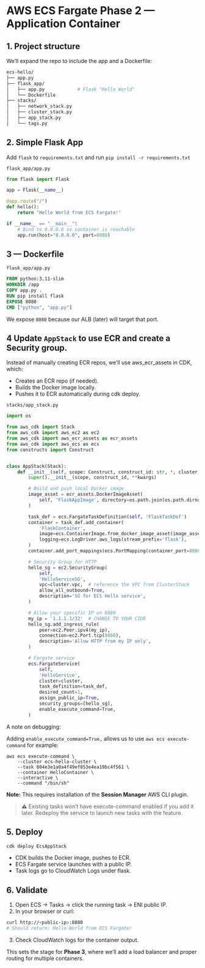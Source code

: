 # AWS ECS Fargate Phase 2 — Application Container

## 1. Project structure

We’ll expand the repo to include the app and a Dockerfile:
```bash
ecs-hello/
├── app.py
├── flask_app/
│   ├── app.py            # Flask "Hello World"
│   └── Dockerfile
├── stacks/
│   ├── network_stack.py
│   ├── cluster_stack.py
│   ├── app_stack.py
│   └── tags.py
```

## 2. Simple Flask App

Add `flask` to `requirements.txt` and run `pip install -r requirements.txt`

`flask_app/app.py`
```python
from flask import Flask

app = Flask(__name__)

@app.route("/")
def hello():
    return "Hello World from ECS Fargate!"

if __name__ == "__main__":
    # Bind to 0.0.0.0 so container is reachable
    app.run(host="0.0.0.0", port=8080)
```

## 3 — Dockerfile

`flask_app/app.py`
```dockerfile
FROM python:3.11-slim
WORKDIR /app
COPY app.py .
RUN pip install flask
EXPOSE 8080
CMD ["python", "app.py"]
```

We expose `8080` because our ALB (later) will target that port.

## 4 Update `AppStack` to use ECR and create a Security group.

Instead of manually creating ECR repos, we’ll use aws_ecr_assets in CDK, which:

  - Creates an ECR repo (if needed).
  - Builds the Docker image locally.
  - Pushes it to ECR automatically during cdk deploy.

`stacks/app_stack.py`
```python
import os

from aws_cdk import Stack
from aws_cdk import aws_ec2 as ec2
from aws_cdk import aws_ecr_assets as ecr_assets
from aws_cdk import aws_ecs as ecs
from constructs import Construct


class AppStack(Stack):
    def __init__(self, scope: Construct, construct_id: str, *, cluster, **kwargs) -> None:
        super().__init__(scope, construct_id, **kwargs)

        # Build and push local Docker image
        image_asset = ecr_assets.DockerImageAsset(
            self, 'FlaskAppImage', directory=os.path.join(os.path.dirname(__file__), '../flask_app')
        )

        task_def = ecs.FargateTaskDefinition(self, 'FlaskTaskDef')
        container = task_def.add_container(
            'FlaskContainer',
            image=ecs.ContainerImage.from_docker_image_asset(image_asset),
            logging=ecs.LogDriver.aws_logs(stream_prefix='flask'),
        )
        container.add_port_mappings(ecs.PortMapping(container_port=8080))

        # Security Group for HTTP
        hello_sg = ec2.SecurityGroup(
            self,
            'HelloServiceSG',
            vpc=cluster.vpc,  # reference the VPC from ClusterStack
            allow_all_outbound=True,
            description='SG for ECS Hello service',
        )

        # Allow your specific IP on 8080
        my_ip = '1.1.1.1/32'  # CHANGE TO YOUR CIDR
        hello_sg.add_ingress_rule(
            peer=ec2.Peer.ipv4(my_ip),
            connection=ec2.Port.tcp(8080),
            description='Allow HTTP from my IP only',
        )

        # Fargate service
        ecs.FargateService(
            self,
            'HelloService',
            cluster=cluster,
            task_definition=task_def,
            desired_count=1,
            assign_public_ip=True,
            security_groups=[hello_sg],
            enable_execute_command=True,
        )
```

A note on debugging:

Adding `enable_execute_command=True,` allows us to use `aws ecs execute-command` for example:

```
aws ecs execute-command \
    --cluster ecs-hello-cluster \
    --task 804e3e1a0a4f49ef853e4ea19bc4f561 \
    --container HelloContainer \
    --interactive \
    --command "/bin/sh"
```

**Note:** This requires installation of the **Session Manager** AWS CLI plugin.

> ⚠️ Existing tasks won’t have execute-command enabled if you add it later. Redeploy the service to launch new tasks with the feature.

## 5. Deploy
```bash
cdk deploy EcsAppStack
```

- CDK builds the Docker image, pushes to ECR.
- ECS Fargate service launches with a public IP.
- Task logs go to CloudWatch Logs under flask.

## 6. Validate
1. Open ECS → Tasks → click the running task → ENI public IP.
2. In your browser or curl:
```bash
curl http://<public-ip>:8080
# Should return: Hello World from ECS Fargate!
```
3. Check CloudWatch logs for the container output.

This sets the stage for **Phase 3**, where we’ll add a load balancer and proper routing for multiple containers.